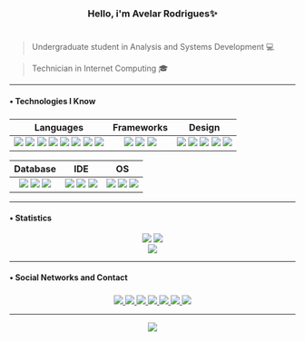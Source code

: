 <h3 align="center">Hello, i'm Avelar Rodrigues✨</h3>

# 

> Undergraduate student in Analysis and Systems Development 💻

> Technician in Internet Computing 🎓

----

<h4>  •  Technologies I Know</h4>

###

|      Languages      |      Frameworks      |      Design      |
|:-------------------:|:--------------------:|:-----------------:|
|<div align="center"> <img src="https://img.shields.io/badge/JavaScript-282A36?style=for-the-badge&logo=javascript&logoColor=white"> <img src="https://img.shields.io/badge/C-282A36?style=for-the-badge&logo=c&logoColor=white"> <img src="https://img.shields.io/badge/CSS3-282A36?style=for-the-badge&logo=css3&logoColor=white"> <img src="https://img.shields.io/badge/HTML5-282A36?style=for-the-badge&logo=html5&logoColor=white"> <img src="https://img.shields.io/badge/json-282A36?style=for-the-badge&logo=json&logoColor=white"> <img src="https://img.shields.io/badge/Python-282A36?style=for-the-badge&logo=python&logoColor=white"> <img src="https://img.shields.io/badge/java-%23ED8B00.svg?style=for-the-badge&logo=openjdk&logoColor=white&color=282A36"> <img src="https://img.shields.io/badge/Ruby-282A36?style=for-the-badge&logo=ruby&logoColor=white"> </div>|<div align="center"> <img src="https://img.shields.io/badge/Bootstrap-282A36?style=for-the-badge&logo=bootstrap&logoColor=white"> <img src="https://img.shields.io/badge/Django-282A36?style=for-the-badge&logo=django&logoColor=white"> <img src="https://img.shields.io/badge/Ruby_on_Rails-282A36?style=for-the-badge&logo=ruby-on-rails&logoColor=white"> </div>|<div align="center"> <img src="https://img.shields.io/badge/Adobe%20Photoshop-282A36?style=for-the-badge&logo=Adobe%20Photoshop&logoColor=white"> <img src="https://img.shields.io/badge/Figma-282A36?style=for-the-badge&logo=figma&logoColor=white"> <img src="https://img.shields.io/badge/Adobe%20Premiere-282A36?style=for-the-badge&logo=Adobe%20Premiere%20Pro&logoColor=white"> <img src="https://img.shields.io/badge/Adobe%20Illustrator-282A36?style=for-the-badge&logo=adobe%20illustrator&logoColor=white"> <img src="https://img.shields.io/badge/Canva-%2300C4CC.svg?&style=for-the-badge&logo=Canva&logoColor=white&color=282A36"> </div>|

|     Database      |      IDE      |      OS      |
|:-------------------:|:--------------:|:------------:|
|<div align="center"> <img src="https://img.shields.io/badge/MySQL-282A36?style=for-the-badge&logo=mysql&logoColor=white"> <img src="https://img.shields.io/badge/Sqlite-282A36?style=for-the-badge&logo=sqlite&logoColor=white"> <img src="https://img.shields.io/badge/PostgreSQL-282A36?style=for-the-badge&logo=postgresql&logoColor=white"> </div>|<div align="center"> <img src="https://img.shields.io/badge/VSCode-282A36?style=for-the-badge&logo=visual%20studio%20code&logoColor=white"> <img src="https://img.shields.io/badge/replit-282A36?style=for-the-badge&logo=replit&logoColor=white"> <img src="https://img.shields.io/badge/IntelliJ_IDEA-282A36.svg?style=for-the-badge&logo=intellij-idea&logoColor=white"> </div>|<div align="center"> <img src="https://img.shields.io/badge/Android-282A36?style=for-the-badge&logo=android&logoColor=white"> <img src="https://img.shields.io/badge/Linux-282A36?style=for-the-badge&logo=linux&logoColor=white"> <img src="https://img.shields.io/badge/Windows-282A36?style=for-the-badge&logo=windows&logoColor=white"> </div>|

---

<h4>  •  Statistics</h4>

<div href="https://github.com/anuraghazra/github-readme-stats" align="center">
  <img src="https://github-readme-stats.vercel.app/api/top-langs/?username=avelando&layout=compact&theme=dracula&hide_border=true&locale=pt-BR">
  <img src="https://github-readme-stats.vercel.app/api?username=avelando&theme=dracula&hide_border=true&locale=pt-BR&count_private=true&hide=issues">
</div>

<div align="center" href="https://github.com/anuraghazra/github-readme-stats">
  <img src="https://github-readme-stats.vercel.app/api/wakatime?username=avelando&hide_border=true&locale=pt-BR&theme=dracula">
</div>

----

<h4>  •  Social Networks and Contact</h4>

###

<div align="center">
  <a href="https://www.behance.net/avelarrodrigues1">
    <img src="https://img.shields.io/badge/-Behance-blue?style=for-the-badge&logo=behance&logoColor=white&color=282A36">
  </a>
  <a href="https://www.facebook.com/avelar.rodrigues.921/">
    <img src="https://img.shields.io/badge/Facebook-1877F2?style=for-the-badge&logo=facebook&logoColor=white&color=282A36">
  </a>
  <a href="https://www.instagram.com/avelando/">
    <img src="https://img.shields.io/badge/Instagram-E4405F?style=for-the-badge&logo=instagram&logoColor=white&color=282A36">
  </a>
  <a href="https://www.linkedin.com/in/avelar-rodrigues-15568a1b1/">
    <img src="https://img.shields.io/badge/LinkedIn-0077B5?style=for-the-badge&logo=linkedin&logoColor=white&color=282A36">
  </a>
  <a href="https://mail.google.com/mail/?view=cm&fs=1&to=avelarrodrigues89@gmail.com">
    <img src="https://img.shields.io/badge/Gmail-D14836?style=for-the-badge&logo=gmail&logoColor=white&color=282A36">
  </a>
  <a href="https://t.me/avelandoo">
    <img src="https://img.shields.io/badge/Telegram-2CA5E0?style=for-the-badge&logo=telegram&logoColor=white&color=282A36">
  </a>
  <a href="https://discord.com/channels/@me/1103440684406538360">
    <img src="https://img.shields.io/badge/Discord-%235865F2.svg?style=for-the-badge&logo=discord&logoColor=white&color=282A36">
  </a>
</div>

---

<!--wakatime-->
<!--START_SECTION:waka-->
<div align="center">
  <a href="https://wakatime.com/@018c2dbd-9df6-4c10-8022-11d7d9da4824">
    <img src="https://wakatime.com/badge/user/018c2dbd-9df6-4c10-8022-11d7d9da4824.svg">
  </a>
</div>
<!--END_SECTION:waka-->

